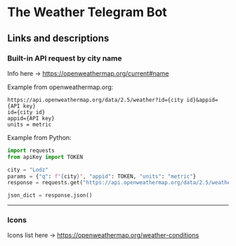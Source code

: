 # The Weather Telegram Bot

## Links and descriptions

### Built-in API request by city name

Info here -> https://openweathermap.org/current#name

Example from openweathermap.org:
```
https://api.openweathermap.org/data/2.5/weather?id={city id}&appid={API key}
id={city id}
appid={API key}
units = metric
```

Example from Python:
```python
import requests
from apiKey import TOKEN

city = "Lodz"
params = {"q": f"{city}", "appid": TOKEN, "units": "metric"}
response = requests.get("https://api.openweathermap.org/data/2.5/weather", params=params)

json_dict = response.json()
```
________________

### Icons
Icons list here -> https://openweathermap.org/weather-conditions


